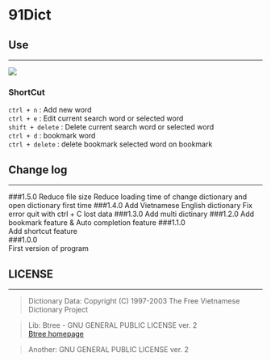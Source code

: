 # 91Dict


## Use
---
![](http://i.imgur.com/jd16av1.gif)
### ShortCut

`ctrl + n`	     : Add new word  
`ctrl + e` 		 : Edit current search word or selected word  
`shift + delete` :  Delete current search word or selected word  
`ctrl + d` 		: bookmark word  
`ctrl + delete` : delete bookmark selected word on bookmark  
## Change log
---
###1.5.0
Reduce file size
Reduce loading time of change dictionary and open dictionary first time
###1.4.0
Add Vietnamese English dictionary
Fix error quit with ctrl + C lost data 
###1.3.0
Add multi dictinary
###1.2.0
Add bookmark feature & Auto completion feature
###1.1.0   
Add shortcut feature  
###1.0.0   
First version of program  
## LICENSE
---

>Dictionary Data: Copyright (C) 1997-2003 The Free Vietnamese Dictionary Project

> Lib: Btree - GNU GENERAL PUBLIC LICENSE ver. 2   
[Btree homepage](http://www.hydrus.org.uk/doc/bt/html/)

> Another: GNU GENERAL PUBLIC LICENSE ver. 2 